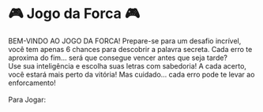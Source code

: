 # 🎮 Jogo da Forca 🎮
  BEM-VINDO AO JOGO DA FORCA! Prepare-se para um desafio incrível, você tem apenas 6 chances para descobrir a palavra secreta. Cada erro te aproxima do fim... será que consegue vencer antes que seja tarde? 
  <br>Use sua inteligência e escolha suas letras com sabedoria! A cada acerto, você estará mais perto da vitória! Mas cuidado... cada erro pode te levar ao enforcamento!
<br><br>Para Jogar: <a href="https://forca-game-2112.netlify.app/html/inicio.html"></a><br><br>
